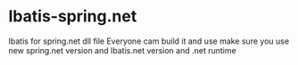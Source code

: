 # Ibatis-spring.net
Ibatis for spring.net dll  file  Everyone cam build it and use make sure you use new spring.net version and Ibatis.net version and .net runtime
